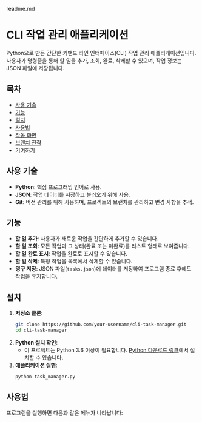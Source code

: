 readme.md
# CLI 작업 관리 애플리케이션
Python으로 만든 간단한 커맨드 라인 인터페이스(CLI) 작업 관리 애플리케이션입니다. 사용자가 명령줄을 통해 할 일을 추가, 조회, 완료, 삭제할 수 있으며, 작업 정보는 JSON 파일에 저장됩니다.
## 목차
- [사용 기술](#사용-기술)
- [기능](#기능)
- [설치](#설치)
- [사용법](#사용법)
- [작동 화면](#작동-화면)
- [브랜치 전략](#브랜치-전략)
- [기여하기](#기여하기)
## 사용 기술
- **Python**: 핵심 프로그래밍 언어로 사용.
- **JSON**: 작업 데이터를 저장하고 불러오기 위해 사용.
- **Git**: 버전 관리를 위해 사용하며, 프로젝트의 브랜치를 관리하고 변경 사항을 추적.
## 기능
- **할 일 추가**: 사용자가 새로운 작업을 간단하게 추가할 수 있습니다.
- **할 일 조회**: 모든 작업과 그 상태(완료 또는 미완료)를 리스트 형태로 보여줍니다.
- **할 일 완료 표시**: 작업을 완료로 표시할 수 있습니다.
- **할 일 삭제**: 특정 작업을 목록에서 삭제할 수 있습니다.
- **영구 저장**: JSON 파일(`tasks.json`)에 데이터를 저장하여 프로그램 종료 후에도 작업을 유지합니다.
## 설치
1. **저장소 클론**:
    ```bash
    git clone https://github.com/your-username/cli-task-manager.git
    cd cli-task-manager
    ```
2. **Python 설치 확인**:
    - 이 프로젝트는 Python 3.6 이상이 필요합니다. [Python 다운로드 링크](https://www.python.org/downloads/)에서 설치할 수 있습니다.
3. **애플리케이션 실행**:
    ```bash
    python task_manager.py
    ```
## 사용법
프로그램을 실행하면 다음과 같은 메뉴가 나타납니다:

